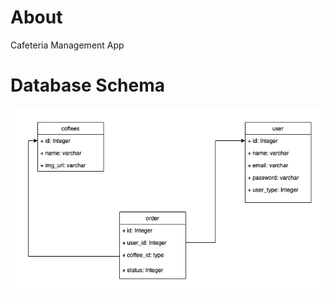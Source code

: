 # About
Cafeteria Management App
# Database Schema
![enter image description here](https://raw.githubusercontent.com/akpmohan07/cafeteria/8d340c8a043a99a281639e425f18e037eb5d20d8/Readme/db_schema.png)
